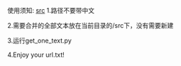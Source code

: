 使用须知:
[src](https://raw.githubusercontent.com/r00tSe7en/PythonCode/master/2019.08.12/src.jpg)
1.路径不要带中文

2.需要合并的全部文本放在当前目录的/src下，没有需要新建

3.运行get_one_text.py

4.Enjoy your url.txt!

